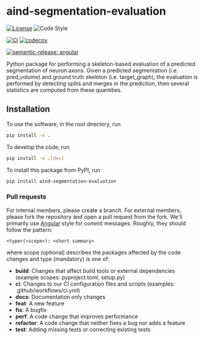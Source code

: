 # aind-segmentation-evaluation

[![License](https://img.shields.io/badge/license-MIT-brightgreen)](LICENSE)
![Code Style](https://img.shields.io/badge/code%20style-black-black)

[![CI](https://github.com/AllenNeuralDynamics/library-repo-template/actions/workflows/ci.yml/badge.svg)](https://github.com/AllenNeuralDynamics/library-repo-template/actions/workflows/ci.yml)
[![codecov](https://codecov.io/gh/AllenNeuralDynamics/library-repo-template/branch/main/graph/badge.svg?token=ZVZ98GLA9V)](https://codecov.io/gh/AllenNeuralDynamics/library-repo-template)

[![semantic-release: angular](https://img.shields.io/badge/semantic--release-angular-e10079?logo=semantic-release)](https://github.com/semantic-release/semantic-release)

Python package for performing a skeleton-based evaluation of a predicted segmentation of neuron axons. Given a predicted segmentation (i.e. pred_volume) and ground truth skeleton (i.e. target_graph), the evaluation is performed by detecting splits and merges in the prediction, then several statistics are computed from these quantities. 

## Installation
To use the software, in the root directory, run
```bash
pip install -e .
```

To develop the code, run
```bash
pip install -e .[dev]
```

To install this package from PyPI, run
```bash
pip install aind-segmentation-evaluation
```

### Pull requests

For internal members, please create a branch. For external members, please fork the repository and open a pull request from the fork. We'll primarily use [Angular](https://github.com/angular/angular/blob/main/CONTRIBUTING.md#commit) style for commit messages. Roughly, they should follow the pattern:
```text
<type>(<scope>): <short summary>
```

where scope (optional) describes the packages affected by the code changes and type (mandatory) is one of:

- **build**: Changes that affect build tools or external dependencies (example scopes: pyproject.toml, setup.py)
- **ci**: Changes to our CI configuration files and scripts (examples: .github/workflows/ci.yml)
- **docs**: Documentation only changes
- **feat**: A new feature
- **fix**: A bugfix
- **perf**: A code change that improves performance
- **refactor**: A code change that neither fixes a bug nor adds a feature
- **test**: Adding missing tests or correcting existing tests
